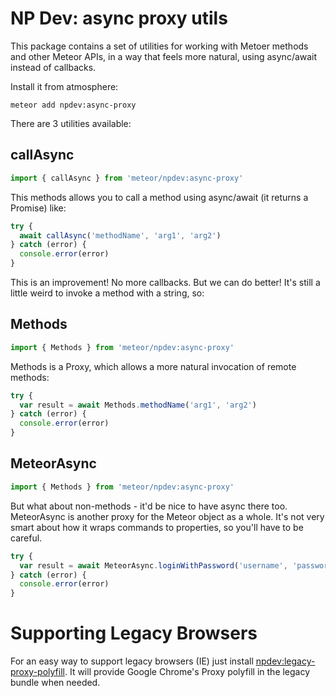 NP Dev: async proxy utils
=========================

This package contains a set of utilities for working with Metoer methods and other Meteor APIs, in a way that feels more natural, using async/await instead of callbacks.

Install it from atmosphere:

`meteor add npdev:async-proxy`

There are 3 utilities available:

callAsync
---------

```js
import { callAsync } from 'meteor/npdev:async-proxy'
```

This methods allows you to call a method using async/await (it returns a Promise) like:

```javascript
try {
  await callAsync('methodName', 'arg1', 'arg2')
} catch (error) {
  console.error(error)
}
```

This is an improvement! No more callbacks. But we can do better! It's still a little weird to invoke a method with a string, so:

Methods
-------

```js
import { Methods } from 'meteor/npdev:async-proxy'
```

Methods is a Proxy, which allows a more natural invocation of remote methods:

```javascript
try {
  var result = await Methods.methodName('arg1', 'arg2')
} catch (error) {
  console.error(error)
}
```

MeteorAsync
-----------

```js
import { Methods } from 'meteor/npdev:async-proxy'
```

But what about non-methods - it'd be nice to have async there too. MeteorAsync is another proxy for the Meteor object as a whole. It's not very smart about how it wraps commands to properties, so you'll have to be careful.

```javascript
try {
  var result = await MeteorAsync.loginWithPassword('username', 'password')
} catch (error) {
  console.error(error)
}
```

Supporting Legacy Browsers
==========================

For an easy way to support legacy browsers (IE) just install [npdev:legacy-proxy-polyfill](https://github.com/CaptainN/npdev-legacy-proxy-polyfill). It will provide Google Chrome's Proxy polyfill in the legacy bundle when needed.
